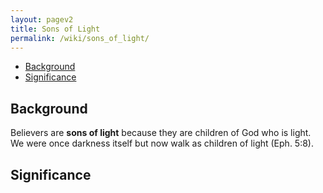 ```yaml
---
layout: pagev2
title: Sons of Light
permalink: /wiki/sons_of_light/
---
```

- [Background](#background)
- [Significance](#significance)

## Background

Believers are **sons of light** because they are children of God who is light. We were once darkness itself but now walk as children of light (Eph. 5:8).

## Significance
